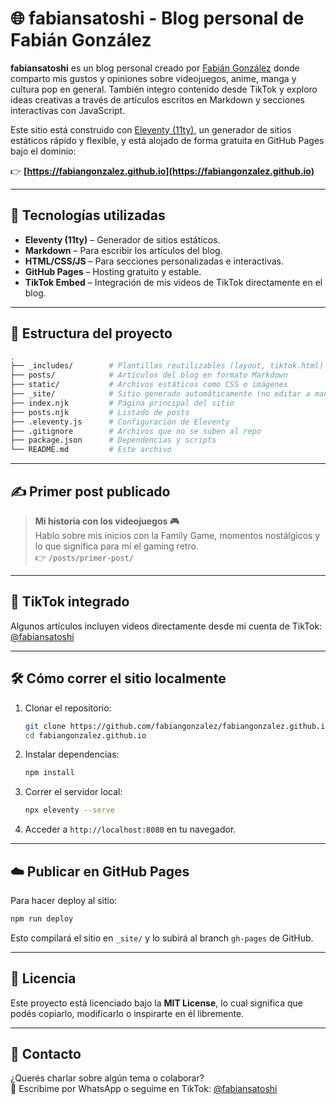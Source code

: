# 🌐 fabiansatoshi - Blog personal de Fabián González

**fabiansatoshi** es un blog personal creado por [Fabián González](https://fabiangonzalez.dev) donde comparto mis gustos y opiniones sobre videojuegos, anime, manga y cultura pop en general. También integro contenido desde TikTok y exploro ideas creativas a través de artículos escritos en Markdown y secciones interactivas con JavaScript.

Este sitio está construido con [Eleventy (11ty)](https://www.11ty.dev/), un generador de sitios estáticos rápido y flexible, y está alojado de forma gratuita en GitHub Pages bajo el dominio:

👉 **[https://fabiangonzalez.github.io](https://fabiangonzalez.github.io)**

---

## 🚀 Tecnologías utilizadas

- **Eleventy (11ty)** – Generador de sitios estáticos.
- **Markdown** – Para escribir los artículos del blog.
- **HTML/CSS/JS** – Para secciones personalizadas e interactivas.
- **GitHub Pages** – Hosting gratuito y estable.
- **TikTok Embed** – Integración de mis videos de TikTok directamente en el blog.

---

## 📂 Estructura del proyecto

```bash
.
├── _includes/        # Plantillas reutilizables (layout, tiktok.html)
├── posts/            # Artículos del blog en formato Markdown
├── static/           # Archivos estáticos como CSS o imágenes
├── _site/            # Sitio generado automáticamente (no editar a mano)
├── index.njk         # Página principal del sitio
├── posts.njk         # Listado de posts
├── .eleventy.js      # Configuración de Eleventy
├── .gitignore        # Archivos que no se suben al repo
├── package.json      # Dependencias y scripts
└── README.md         # Este archivo
```

---

## ✍️ Primer post publicado

> **Mi historia con los videojuegos 🎮**  
> Hablo sobre mis inicios con la Family Game, momentos nostálgicos y lo que significa para mí el gaming retro.  
> 👉 `/posts/primer-post/`

---

## 📸 TikTok integrado

Algunos artículos incluyen videos directamente desde mi cuenta de TikTok:  
[@fabiansatoshi](https://www.tiktok.com/@fabiansatoshi)

---

## 🛠 Cómo correr el sitio localmente

1. Clonar el repositorio:
   ```bash
   git clone https://github.com/fabiangonzalez/fabiangonzalez.github.io
   cd fabiangonzalez.github.io
   ```

2. Instalar dependencias:
   ```bash
   npm install
   ```

3. Correr el servidor local:
   ```bash
   npx eleventy --serve
   ```

4. Acceder a `http://localhost:8080` en tu navegador.

---

## ☁️ Publicar en GitHub Pages

Para hacer deploy al sitio:

```bash
npm run deploy
```

Esto compilará el sitio en `_site/` y lo subirá al branch `gh-pages` de GitHub.

---

## 📄 Licencia

Este proyecto está licenciado bajo la **MIT License**, lo cual significa que podés copiarlo, modificarlo o inspirarte en él libremente.

---

## 💬 Contacto

¿Querés charlar sobre algún tema o colaborar?  
📩 Escribime por WhatsApp o seguime en TikTok: [@fabiansatoshi](https://www.tiktok.com/@fabiansatoshi)
